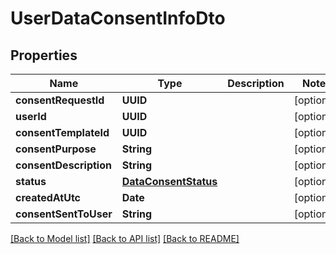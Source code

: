 # UserDataConsentInfoDto

## Properties
Name | Type | Description | Notes
------------ | ------------- | ------------- | -------------
**consentRequestId** | **UUID** |  | [optional] 
**userId** | **UUID** |  | [optional] 
**consentTemplateId** | **UUID** |  | [optional] 
**consentPurpose** | **String** |  | [optional] 
**consentDescription** | **String** |  | [optional] 
**status** | [**DataConsentStatus**](DataConsentStatus.md) |  | [optional] 
**createdAtUtc** | **Date** |  | [optional] 
**consentSentToUser** | **String** |  | [optional] 

[[Back to Model list]](../README.md#documentation-for-models) [[Back to API list]](../README.md#documentation-for-api-endpoints) [[Back to README]](../README.md)



